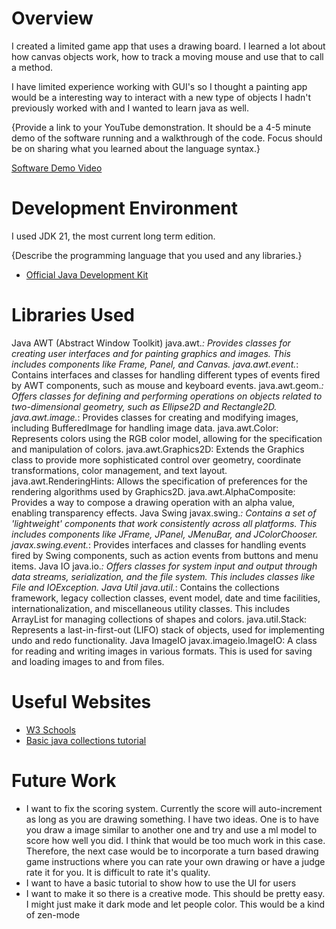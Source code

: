 # Overview

I created a limited game app that uses a drawing board. I learned a lot about how canvas objects work, how to track a moving mouse and use that to call a method.

I have limited experience working with GUI's so I thought a painting app would be a interesting way to interact with a new type of objects I hadn't previously worked with and I wanted to learn java as well.

{Provide a link to your YouTube demonstration. It should be a 4-5 minute demo of the software running and a walkthrough of the code. Focus should be on sharing what you learned about the language syntax.}

[Software Demo Video](http://youtube.link.goes.here)

# Development Environment

I used JDK 21, the most current long term edition.

{Describe the programming language that you used and any libraries.}
- [Official Java Development Kit](https://docs.oracle.com/en/java/javase/index.html)

# Libraries Used
Java AWT (Abstract Window Toolkit)
java.awt.*: Provides classes for creating user interfaces and for painting graphics and images. This includes components like Frame, Panel, and Canvas.
java.awt.event.*: Contains interfaces and classes for handling different types of events fired by AWT components, such as mouse and keyboard events.
java.awt.geom.*: Offers classes for defining and performing operations on objects related to two-dimensional geometry, such as Ellipse2D and Rectangle2D.
java.awt.image.*: Provides classes for creating and modifying images, including BufferedImage for handling image data.
java.awt.Color: Represents colors using the RGB color model, allowing for the specification and manipulation of colors.
java.awt.Graphics2D: Extends the Graphics class to provide more sophisticated control over geometry, coordinate transformations, color management, and text layout.
java.awt.RenderingHints: Allows the specification of preferences for the rendering algorithms used by Graphics2D.
java.awt.AlphaComposite: Provides a way to compose a drawing operation with an alpha value, enabling transparency effects.
Java Swing
javax.swing.*: Contains a set of 'lightweight' components that work consistently across all platforms. This includes components like JFrame, JPanel, JMenuBar, and JColorChooser.
javax.swing.event.*: Provides interfaces and classes for handling events fired by Swing components, such as action events from buttons and menu items.
Java IO
java.io.*: Offers classes for system input and output through data streams, serialization, and the file system. This includes classes like File and IOException.
Java Util
java.util.*: Contains the collections framework, legacy collection classes, event model, date and time facilities, internationalization, and miscellaneous utility classes. This includes ArrayList for managing collections of shapes and colors.
java.util.Stack: Represents a last-in-first-out (LIFO) stack of objects, used for implementing undo and redo functionality.
Java ImageIO
javax.imageio.ImageIO: A class for reading and writing images in various formats. This is used for saving and loading images to and from files.

# Useful Websites

- [W3 Schools](https://www.w3schools.com/java/default.asp)
- [Basic java collections tutorial](https://beginnersbook.com/java-collections-tutorials/)

# Future Work

- I want to fix the scoring system. Currently the score will auto-increment as long as you are drawing something. I have two ideas. One is to have you draw a image similar to another one and try and use a ml model to score how well you did. I think that would be too much work in this case. Therefore, the next case would be to incorporate a turn based drawing game instructions where you can rate your own drawing or have a judge rate it for you. It is difficult to rate it's quality. 
- I want to have a basic tutorial to show how to use the UI for users
- I want to make it so there is a creative mode. This should be pretty easy. I might just make it dark mode and let people color. This would be a kind of zen-mode
